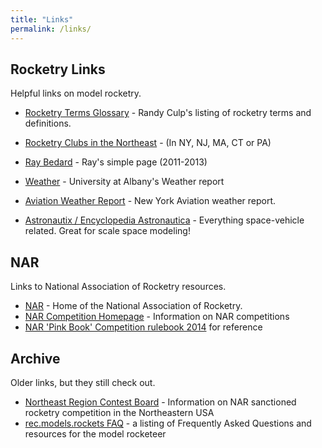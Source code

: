 ```yaml
---
title: "Links"
permalink: /links/
---
```


## Rocketry Links
Helpful links on model rocketry.

* [Rocketry Terms Glossary](https://astre471.org/glossary.html) - Randy Culp's listing of rocketry terms and definitions.

* [Rocketry Clubs in the Northeast](https://astre471.org/otherclubs.html) - (In NY, NJ, MA, CT or PA)

* [Ray Bedard](http://rebedard.com/rocketry/) - Ray's simple page (2011-2013)

* [Weather](http://www.atmos.albany.edu/index.php?d=wx_overview) - University at Albany's Weather report

* [Aviation Weather Report](http://www.usairnet.com/cgi-bin/launch/code.cgi?Submit=Go&sta=KALB&state=NY) - New York Aviation weather report.

* [Astronautix / Encyclopedia Astronautica](http://www.astronautix.com/) - Everything space-vehicle related. Great for scale space modeling!

## NAR
Links to National Association of Rocketry resources.

 * [NAR](http://www.nar.org/) - Home of the National Association of Rocketry.
 * [NAR Competition Homepage](http://www.nar.org/Competition/) - Information on NAR competitions
 * [NAR 'Pink Book' Competition rulebook 2014](http://nar.org/pdf/pinkbook.pdf) for reference


## Archive
Older links, but they still check out.

 * [Northeast Region Contest Board](http://www.astre471.org/jeff/nercb.html) - Information on NAR sanctioned rocketry competition in the Northeastern USA
 * [rec.models.rockets FAQ](http://www.ninfinger.org/~sven/rockets/rmrfaq.toc.html) - a listing of Frequently Asked Questions and resources for the model rocketeer

